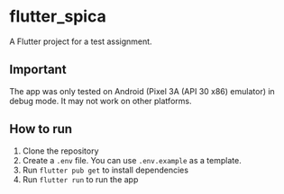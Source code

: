# flutter_spica

A Flutter project for a test assignment.

## Important
The app was only tested on Android (Pixel 3A (API 30 x86) emulator) in debug mode. It may not work on other platforms.
## How to run

1. Clone the repository
2. Create a `.env` file. You can use `.env.example` as a template.
3. Run `flutter pub get` to install dependencies
4. Run `flutter run` to run the app